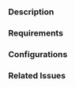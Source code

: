 <!--

Submitting a Pull Request

- Choose a meaningful title for this pull request.
- Please fill out all sections of this form. You can delete the placeholder comments.
- Pull Requests without clear information will take longer and may even be rejected.
- **Note:** Pull requests should be created from **[confirmed]** issues tracked in the issue management board.

-->

### Description

<!--

Clearly describe the submitted changes in detail. Include images where helpful. Be as thorough as possible. You can use MarkDown syntax to improve readability with bullet lists, code blocks, and so on. Preview and fix up formatting before submitting.

-->

### Requirements

<!-- Does this PR require a specific requirement? -->

### Configurations

<!-- If applicable attach Configurations ZIP and any other files needed to test this PR. -->

### Related Issues

<!-- Clearly references the issue it addresses by using `#issue-number` (e.g., `#123`). -->
